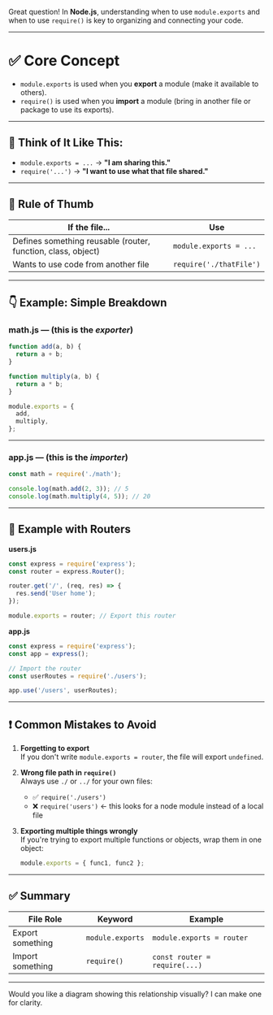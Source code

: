 Great question! In **Node.js**, understanding when to use `module.exports` and when to use `require()` is key to organizing and connecting your code.

---

# ✅ Core Concept

- `module.exports` is used when you **export** a module (make it available to others).
- `require()` is used when you **import** a module (bring in another file or package to use its exports).

---

## 🔁 Think of It Like This:

- `module.exports = ...` → **"I am sharing this."**
- `require('...')` → **"I want to use what that file shared."**

---

## 🧠 Rule of Thumb

| If the file...                                               | Use                     |
| ------------------------------------------------------------ | ----------------------- |
| Defines something reusable (router, function, class, object) | `module.exports = ...`  |
| Wants to use code from another file                          | `require('./thatFile')` |

---

## 👇 Example: Simple Breakdown

### **math.js** — (this is the _exporter_)

```javascript
function add(a, b) {
  return a + b;
}

function multiply(a, b) {
  return a * b;
}

module.exports = {
  add,
  multiply,
};
```

---

### **app.js** — (this is the _importer_)

```javascript
const math = require('./math');

console.log(math.add(2, 3)); // 5
console.log(math.multiply(4, 5)); // 20
```

---

## 🧱 Example with Routers

**users.js**

```javascript
const express = require('express');
const router = express.Router();

router.get('/', (req, res) => {
  res.send('User home');
});

module.exports = router; // Export this router
```

**app.js**

```javascript
const express = require('express');
const app = express();

// Import the router
const userRoutes = require('./users');

app.use('/users', userRoutes);
```

---

## ❗ Common Mistakes to Avoid

1. **Forgetting to export**  
   If you don't write `module.exports = router`, the file will export `undefined`.

2. **Wrong file path in `require()`**  
   Always use `./` or `../` for your own files:

   - ✅ `require('./users')`
   - ❌ `require('users')` ← this looks for a node module instead of a local file

3. **Exporting multiple things wrongly**  
   If you're trying to export multiple functions or objects, wrap them in one object:
   ```js
   module.exports = { func1, func2 };
   ```

---

## ✅ Summary

| File Role        | Keyword          | Example                       |
| ---------------- | ---------------- | ----------------------------- |
| Export something | `module.exports` | `module.exports = router`     |
| Import something | `require()`      | `const router = require(...)` |

---

Would you like a diagram showing this relationship visually? I can make one for clarity.
